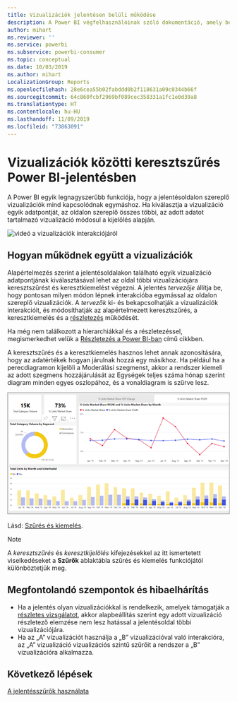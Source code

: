 ```yaml
---
title: Vizualizációk jelentésen belüli működése
description: A Power BI végfelhasználóinak szóló dokumentáció, amely bemutatja, hogyan működnek a vizualizációk egy jelentésoldalon.
author: mihart
ms.reviewer: ''
ms.service: powerbi
ms.subservice: powerbi-consumer
ms.topic: conceptual
ms.date: 10/03/2019
ms.author: mihart
LocalizationGroup: Reports
ms.openlocfilehash: 28e6cea55b02fabddd0b2f118631a09c0344b66f
ms.sourcegitcommit: 64c860fcbf2969bf089cec358331a1fc1e0d39a8
ms.translationtype: HT
ms.contentlocale: hu-HU
ms.lasthandoff: 11/09/2019
ms.locfileid: "73863091"
---
```

# <a name="how-visuals-cross-filter-each-other-in-a-power-bi-report"></a>Vizualizációk közötti keresztszűrés Power BI-jelentésben
A Power BI egyik legnagyszerűbb funkciója, hogy a jelentésoldalon szereplő vizualizációk mind kapcsolódnak egymáshoz. Ha kiválasztja a vizualizáció egyik adatpontját, az oldalon szereplő összes többi, az adott adatot tartalmazó vizualizáció módosul a kijelölés alapján. 

![videó a vizualizációk interakciójáról](media/end-user-interactions/interactions.gif)

## <a name="how-visuals-interact-with-each-other"></a>Hogyan működnek együtt a vizualizációk

Alapértelmezés szerint a jelentésoldalakon található egyik vizualizáció adatpontjának kiválasztásával lehet az oldal többi vizualizációjára keresztszűrést és keresztkiemelést végezni. A jelentés *tervezője* állítja be, hogy pontosan milyen módon lépnek interakcióba egymással az oldalon szereplő vizualizációk. A *tervezők* ki- és bekapcsolhatják a vizualizációk interakcióit, és módosíthatják az alapértelmezett keresztszűrés, a keresztkiemelés és a [részletezés](end-user-drill.md) működését. 

Ha még nem találkozott a hierarchiákkal és a részletezéssel, megismerkedhet velük a [Részletezés a Power BI-ban](end-user-drill.md) című cikkben. 

A keresztszűrés és a keresztkiemelés hasznos lehet annak azonosítására, hogy az adatértékek hogyan járulnak hozzá egy másikhoz. Ha például ha a perecdiagramon kijelöli a Moderálási szegmenst, akkor a rendszer kiemeli az adott szegmens hozzájárulását az Egységek teljes száma hónap szerint diagram minden egyes oszlopához, és a vonaldiagram is szűrve lesz.

![kép vizualizációk interakciójáról](media/end-user-interactions/power-bi-interactions.png)

Lásd: [Szűrés és kiemelés](end-user-report-filter.md). 


  
> [!NOTE]
> A *keresztszűrés* és *keresztkijelölés* kifejezésekkel az itt ismertetett viselkedéseket a **Szűrők** ablaktábla szűrés és kiemelés funkciójától különböztetjük meg.  

## <a name="considerations-and-troubleshooting"></a>Megfontolandó szempontok és hibaelhárítás
- Ha a jelentés olyan vizualizációkkal is rendelkezik, amelyek támogatják a [részletes vizsgálatot](end-user-drill.md), akkor alapbeállítás szerint egy adott vizualizáció részletező elemzése nem lesz hatással a jelentésoldal többi vizualizációjára.     
- Ha az „A” vizualizációt használja a „B” vizualizációval való interakcióra, az „A” vizualizáció vizualizációs szintű szűrőit a rendszer a „B” vizualizációra alkalmazza.

## <a name="next-steps"></a>Következő lépések
[A jelentésszűrők használata](../power-bi-how-to-report-filter.md)
